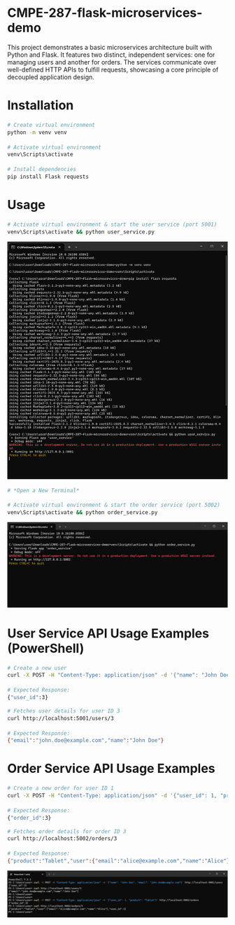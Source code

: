 # CMPE-287-flask-microservices-demo

This project demonstrates a basic microservices architecture built with Python and Flask. It features two distinct, independent services: one for managing users and another for orders. The services communicate over well-defined HTTP APIs to fulfill requests, showcasing a core principle of decoupled application design.

# Installation

```bash
# Create virtual environment
python -m venv venv

# Activate virtual environment
venv\Scripts\activate

# Install dependencies
pip install Flask requests
```

# Usage

```bash
# Activate virtual environment & start the user service (port 5001)
venv\Scripts\activate && python user_service.py
```

![User Service Terminal](screenshots/terminal-window-1.png)

```bash
# *Open a New Terminal*

# Activate virtual environment & start the order service (port 5002)
venv\Scripts\activate && python order_service.py
```

![Order Service Terminal](screenshots/terminal-window-2.png)

# User Service API Usage Examples (PowerShell)

```bash
# Create a new user
curl -X POST -H "Content-Type: application/json" -d '{"name": "John Doe", "email": "john.doe@example.com"}' http://localhost:5001/users

# Expected Response:
{"user_id":3}
```

```bash
# Fetches user details for user ID 3
curl http://localhost:5001/users/3

# Expected Response:
{"email":"john.doe@example.com","name":"John Doe"}
```

# Order Service API Usage Examples

```bash
# Create a new order for user ID 1
curl -X POST -H "Content-Type: application/json" -d '{"user_id": 1, "product": "Tablet"}' http://localhost:5002/orders

# Expected Response:
{"order_id":3}
```

```bash
# Fetches order details for order ID 3
curl http://localhost:5002/orders/3

# Expected Response:
{"product":"Tablet","user":{"email":"alice@example.com","name":"Alice"},"user_id":1}
```

![API Usage Terminal](screenshots/terminal-window-3.png)
